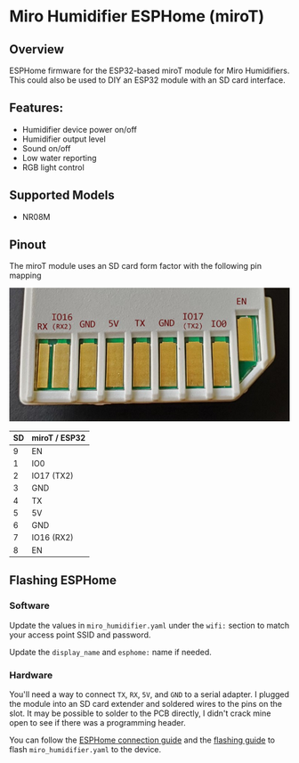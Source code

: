 # Miro Humidifier ESPHome (miroT)

## Overview
ESPHome firmware for the ESP32-based miroT module for Miro Humidifiers. This could also be used to DIY an ESP32 module with an SD card interface.

## Features:
  - Humidifier device power on/off
  - Humidifier output level
  - Sound on/off
  - Low water reporting
  - RGB light control

## Supported Models
- NR08M

## Pinout
The miroT module uses an SD card form factor with the following pin mapping

![Screenshot](docs/sd_pins.jpg)

| SD | miroT / ESP32 |
|----|---------------|
| 9  | EN            |
| 1  | IO0           |
| 2  | IO17 (TX2)    |
| 3  | GND           |
| 4  | TX            |
| 5  | 5V            |
| 6  | GND           |
| 7  | IO16 (RX2)    |
| 8  | EN            |

## Flashing ESPHome
### Software
Update the values in `miro_humidifier.yaml` under the `wifi:` section to match your access point SSID and password.

Update the `display_name` and `esphome:` name if needed.

### Hardware
You'll need a way to connect `TX`, `RX`, `5V`, and `GND` to a serial adapter. I plugged the module into an SD card extender and soldered wires to the pins on the slot. It may be possible to solder to the PCB directly, I didn't crack mine open to see if there was a programming header.

You can follow the [ESPHome connection guide](https://esphome.io/guides/physical_device_connection.html) and the [flashing guide](https://esphome.io/guides/getting_started_command_line) to flash `miro_humidifier.yaml` to the device.